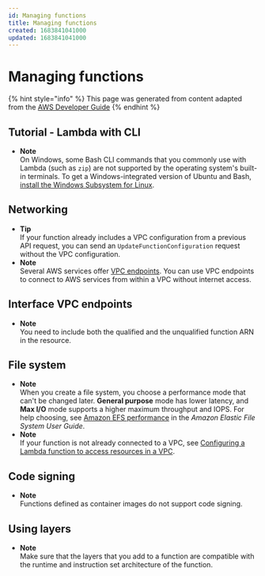 ```yaml
---
id: Managing functions
title: Managing functions
created: 1683841041000
updated: 1683841041000
---
```

# Managing functions
{% hint style="info" %}
This page was generated from content adapted from the [AWS Developer Guide](https://github.com/awsdocs/aws-lambda-developer-guide.git)
{% endhint %}
## Tutorial - Lambda with CLI

- **Note**  
On Windows, some Bash CLI commands that you commonly use with Lambda \(such as `zip`\) are not supported by the operating system's built\-in terminals\. To get a Windows\-integrated version of Ubuntu and Bash, [install the Windows Subsystem for Linux](https://docs.microsoft.com/en-us/windows/wsl/install-win10)\.


## Networking

- **Tip**  
If your function already includes a VPC configuration from a previous API request, you can send an `UpdateFunctionConfiguration` request without the VPC configuration\.
- **Note**  
Several AWS services offer [VPC endpoints](https://docs.aws.amazon.com/vpc/latest/userguide/vpc-endpoints.html)\. You can use VPC endpoints to connect to AWS services from within a VPC without internet access\.


## Interface VPC endpoints

- **Note**  
You need to include both the qualified and the unqualified function ARN in the resource\.


## File system

- **Note**  
When you create a file system, you choose a performance mode that can't be changed later\. **General purpose** mode has lower latency, and **Max I/O** mode supports a higher maximum throughput and IOPS\. For help choosing, see [Amazon EFS performance](https://docs.aws.amazon.com/efs/latest/ug/performance.html) in the *Amazon Elastic File System User Guide*\.
- **Note**  
If your function is not already connected to a VPC, see [Configuring a Lambda function to access resources in a VPC](configuration-vpc.md)\.


## Code signing

- **Note**  
Functions defined as container images do not support code signing\.


## Using layers

- **Note**  
Make sure that the layers that you add to a function are compatible with the runtime and instruction set architecture of the function\.

